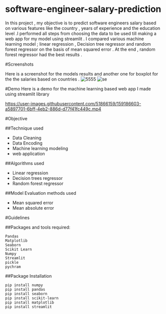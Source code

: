 # software-engineer-salary-prediction
In this project , my objective is to predict software engineers salary based on various features like the country , years of experience and the education level .I
performed all steps from choosing the data to be used till making a web app for my model using streamlit . I compared various machine learning model ; linear 
regression , Decision tree regressor and random forest regressor on the basis of mean squared error . At the end , random forest regressor had the best results . 

#Screenshots

Here is a screenshot for the models results and another one for boxplot for the the salaries based on  countries . 
![5555](https://user-images.githubusercontent.com/51866159/159185353-20bca3d6-7487-4cdf-88e9-802f2620e373.png)
![se](https://user-images.githubusercontent.com/51866159/159185359-8aa197f8-0731-4796-bc93-b3be3fdf1207.png)


#Demo 
Here is a demo for the machine learning based web app I made using streamlit library 


https://user-images.githubusercontent.com/51866159/159186603-a5897701-6bff-4eb2-886d-d77f41fc449c.mp4




#Objective 

##Technique used 
- Data Cleaning 
- Data Encoding 
- Machine learning modeling 
- web application 

##Algorithms used 
- Linear regression 
- Decision trees regressor
- Random forest regressor

##Model Evaluation methods used 
- Mean squared error
- Mean absolute error


#Guidelines

##Packages and tools required:
```
Pandas 
Matplotlib
Seaborn
Scikit Learn
Numpy
Streamlit
pickle
pychram
```
##Package Installation
```
pip install numpy
pip install pandas
pip install seaborn
pip install scikit-learn
pip install matplotlib
pip install streamlit
```




